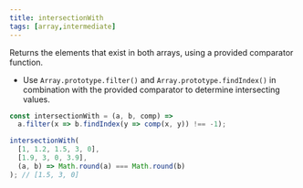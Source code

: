 ```yaml
---
title: intersectionWith
tags: [array,intermediate]
---
```


Returns the elements that exist in both arrays, using a provided comparator function.

- Use `Array.prototype.filter()` and `Array.prototype.findIndex()` in combination with the provided comparator to determine intersecting values.

```js
const intersectionWith = (a, b, comp) =>
  a.filter(x => b.findIndex(y => comp(x, y)) !== -1);
```

```js
intersectionWith(
  [1, 1.2, 1.5, 3, 0],
  [1.9, 3, 0, 3.9],
  (a, b) => Math.round(a) === Math.round(b)
); // [1.5, 3, 0]
```
